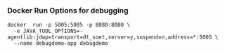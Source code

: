 ### Docker Run Options for debugging
```
docker  run -p 5005:5005 -p 8080:8080 \
  -e JAVA_TOOL_OPTIONS=-agentlib:jdwp=transport=dt_soet,server=y,suspend=n,address=*:5005 \
  --name debugdemo-app debugdemo
```